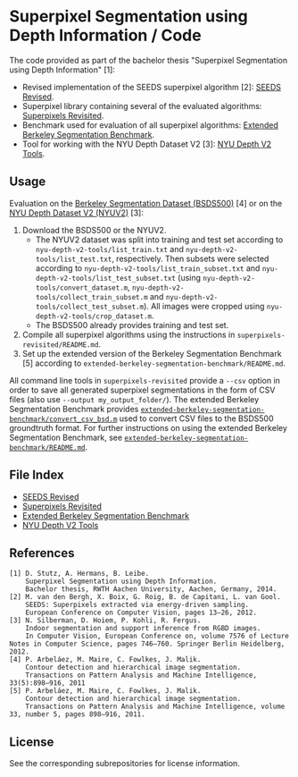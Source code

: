 # Superpixel Segmentation using Depth Information / Code

The code provided as part of the bachelor thesis "Superpixel Segmentation using Depth Information" [1]:

* Revised implementation of the SEEDS superpixel algorithm [2]: [SEEDS Revised](https://github.com/davidstutz/seeds-revised).
* Superpixel library containing several of the evaluated algorithms: [Superpixels Revisited](https://github.com/davidstutz/superpixels-revisited).
* Benchmark used for evaluation of all superpixel algorithms: [Extended Berkeley Segmentation Benchmark](https://github.com/davidstutz/extended-berkeley-segmentation-benchmark).
* Tool for working with the NYU Depth Dataset V2 [3]: [NYU Depth V2 Tools](https://github.com/davidstutz/nyu-depth-v2-tools).

## Usage

Evaluation on the [Berkeley Segmentation Dataset (BSDS500)](http://www.eecs.berkeley.edu/Research/Projects/CS/vision/grouping/resources.html) [4] or on the [NYU Depth Dataset V2 (NYUV2)](http://cs.nyu.edu/~silberman/datasets/nyu_depth_v2.html) [3]:

1. Download the BSDS500 or the NYUV2.
    * The NYUV2 dataset was split into training and test set according to `nyu-depth-v2-tools/list_train.txt` and `nyu-depth-v2-tools/list_test.txt`, respectively. Then subsets were selected according to `nyu-depth-v2-tools/list_train_subset.txt` and `nyu-depth-v2-tools/list_test_subset.txt` (using `nyu-depth-v2-tools/convert_dataset.m`, `nyu-depth-v2-tools/collect_train_subset.m` and `nyu-depth-v2-tools/collect_test_subset.m`). All images were cropped using `nyu-depth-v2-tools/crop_dataset.m`.
    * The BSDS500 already provides training and test set.
3. Compile all superpixel algorithms using the instructions in `superpixels-revisited/README.md`.
4. Set up the extended version of the Berkeley Segmentation Benchmark [5] according to `extended-berkeley-segmentation-benchmark/README.md`.

All command line tools in `superpixels-revisited` provide a `--csv` option in order to save all generated superpixel segmentations in the form of CSV files (also use `--output my_output_folder/`). The extended Berkeley Segmentation Benchmark provides [`extended-berkeley-segmentation-benchmark/convert_csv_bsd.m`]() used to convert CSV files to the BSDS500 groundtruth format. For further instructions on using the extended Berkeley Segmentation Benchmark, see [`extended-berkeley-segmentation-benchmark/README.md`](https://github.com/davidstutz/extended-berkeley-segmentation-benchmark).

## File Index

* [SEEDS Revised](https://github.com/davidstutz/seeds-revised)
* [Superpixels Revisited](https://github.com/davidstutz/superpixels-revisited)
* [Extended Berkeley Segmentation Benchmark](https://github.com/davidstutz/extended-berkeley-segmentation-benchmark)
* [NYU Depth V2 Tools](https://github.com/davidstutz/nyu-depth-v2-tools)

## References

    [1] D. Stutz, A. Hermans, B. Leibe.
        Superpixel Segmentation using Depth Information.
        Bachelor thesis, RWTH Aachen University, Aachen, Germany, 2014.
    [2] M. van den Bergh, X. Boix, G. Roig, B. de Capitani, L. van Gool.
        SEEDS: Superpixels extracted via energy-driven sampling.
        European Conference on Computer Vision, pages 13–26, 2012.
    [3] N. Silberman, D. Hoiem, P. Kohli, R. Fergus.
        Indoor segmentation and support inference from RGBD images.
        In Computer Vision, European Conference on, volume 7576 of Lecture Notes in Computer Science, pages 746–760. Springer Berlin Heidelberg, 2012.
    [4] P. Arbeláez, M. Maire, C. Fowlkes, J. Malik. 
        Contour detection and hierarchical image segmentation.
        Transactions on Pattern Analysis and Machine Intelligence, 33(5):898–916, 2011
    [5] P. Arbeláez, M. Maire, C. Fowlkes, J. Malik.
        Contour detection and hierarchical image segmentation.
        Transactions on Pattern Analysis and Machine Intelligence, volume 33, number 5, pages 898–916, 2011.

## License

See the corresponding subrepositories for license information.